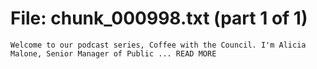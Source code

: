 ﻿# File: chunk_000998.txt (part 1 of 1)
```
Welcome to our podcast series, Coffee with the Council. I'm Alicia Malone, Senior Manager of Public ... READ MORE
```

